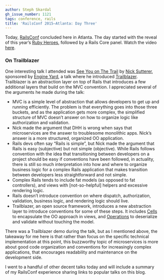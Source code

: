 ```yaml
---
author: Steph Skardal
gh_issue_number: 1121
tags: conference, rails
title: 'RailsConf 2015—​Atlanta: Day Three'
---
```


Today, [RailsConf](https://railsconf.com/2015/) concluded here in Atlanta. The day started with the reveal of this year’s [Ruby Heroes](http://rubyheroes.com/), followed by a Rails Core panel. Watch the video [here](http://confreaks.tv/videos/railsconf2015-ruby-heroes-awards).

### On Trailblazer

One interesting talk I attended was [See You on The Trail](http://confreaks.tv/videos/railsconf2015-trailblazer-a-new-architecture-for-rails) by [Nick Sutterer](https://github.com/apotonick), sponsored by [Engine Yard](https://www.engineyard.com/), a talk where he introduced [Trailblazer](https://github.com/apotonick/trailblazer). Trailblazer is an abstraction layer on top of Rails that introduces a few additional layers that build on the MVC convention. I appreciated several of the arguments he made during the talk:

- MVC is a simple level of abstraction that allows developers to get up and running efficiently. The problem is that everything goes into those three buckets, and as the application gets more complex, the simplified structure of MVC doesn’t answer on how to organize logic like authorization and validation.
- Nick made the argument that DHH is wrong when says that microservices are the answer to troublesome monolithic apps. Nick’s answer is a more structured, organized OO application.
- Rails devs often say “Rails is simple”, but Nick made the argument that Rails is easy (subjective) but not simple (objective). While Rails follows convention with the idea that transitioning between developers on a project should be easy if conventions have been followed, in actuality, there is still so much interpretation into how and where to organize business logic for a complex Rails application that makes transition between developers less straightforward and not simple.
- Complex Rails tends to include fat models (as opposed to fat controllers), and views with [not-so-helpful] helpers and excessive rendering logic.
- Rails doesn’t introduce convention on where dispatch, authorization, validation, business logic, and rendering logic should live.
- Trailblazer, an open source framework, introduces a new abstraction layer to introduce conventions for some of these steps. It includes [Cells](https://github.com/apotonick/cells) to encapsulate the OO approach in views, and [Operations](https://github.com/apotonick/trailblazer#operation) to deserialize and validate without touching the model.

There was a Trailblazer demo during the talk, but as I mentioned above, the takeaway for me here is that rather than focus on the specific technical implementation at this point, this buzzworthy topic of microservices is more about good code organization and conventions for increasingly complex applications, that encourages readability and maintenance on the development side.

I went to a handful of other decent talks today and will include a summary of my RailsConf experience sharing links to popular talks on this blog.


